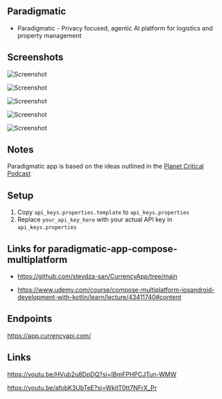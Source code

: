 ## Paradigmatic

* Paradigmatic - Privacy focused, agentic AI platform for logistics and property management


## Screenshots
![Screenshot](https://github.com/arunabhdas/Paradigmatic/blob/main/screenshots/screenshot_2_1.png?raw=true)

![Screenshot](https://github.com/arunabhdas/Paradigmatic/blob/main/screenshots/screenshot_2_2.png?raw=true)

![Screenshot](https://github.com/arunabhdas/Paradigmatic/blob/main/screenshots/screenshot_2_3.png?raw=true)

![Screenshot](https://github.com/arunabhdas/Paradigmatic/blob/main/screenshots/screenshot_4.png?raw=true)

![Screenshot](https://github.com/arunabhdas/Paradigmatic/blob/main/screenshots/screenshot_1.png?raw=true)

## Notes
Paradigmatic app is based on the ideas outlined in the [Planet Critical Podcast](https://podcasts.apple.com/ca/podcast/planet-critical/id1545009586) 

## Setup

1. Copy `api_keys.properties.template` to `api_keys.properties`
2. Replace `your_api_key_here` with your actual API key in `api_keys.properties`

## Links for paradigmatic-app-compose-multiplatform

- https://github.com/stevdza-san/CurrencyApp/tree/main

- https://www.udemy.com/course/compose-multiplatform-iosandroid-development-with-kotlin/learn/lecture/43411740#content 

## Endpoints

https://app.currencyapi.com/

## Links

https://youtu.be/HVub2u8DpDQ?si=IBmFPHPCJTun-WMW

https://youtu.be/afobK3UbTeE?si=WkitT0tt7NFrX_Pr

